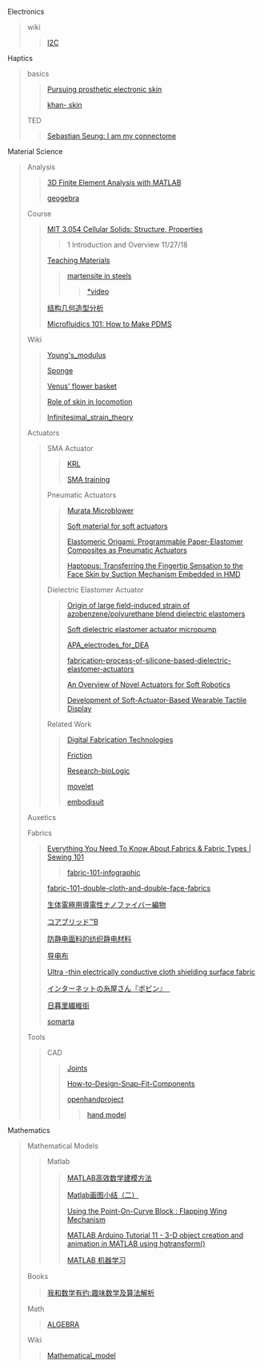 Electronics
>wiki
>>[I2C](https://en.wikipedia.org/wiki/I%C2%B2C)
>>
Haptics
>basics
>>[Pursuing prosthetic electronic skin](https://www.nature.com/articles/nmat4671)
>>
>>[khan- skin](https://www.khanacademy.org/science/health-and-medicine/human-anatomy-and-physiology#integumentary-system-introduction)
>>
>TED
>>[Sebastian Seung: I am my connectome](https://www.youtube.com/watch?time_continue=1156&v=HA7GwKXfJB0)
>>
Material Science
> Analysis
>
>>[3D Finite Element Analysis with MATLAB](https://www.youtube.com/watch?v=4c-sPXolD0w)
>>
>>[geogebra](https://www.geogebra.org/graphing/azerydgw)
>>
> Course
>
>> [MIT 3.054 Cellular Solids: Structure, Properties](https://ocw.mit.edu/courses/materials-science-and-engineering/3-054-cellular-solids-structure-properties-and-applications-spring-2015/)
>>>1 Introduction and Overview 11/27/18
>>
>>[Teaching Materials](https://www.phase-trans.msm.cam.ac.uk/teaching.html)
>>
>>>[martensite in steels](https://www.phase-trans.msm.cam.ac.uk/2000/C9/lectures45.pdf)
>>>
>>>>[*video](https://www.youtube.com/watch?v=OQ5lVjYssko)
>>>
>>[结构几何造型分析](https://www.bilibili.com/video/av27456737/)
>>
>>[Microfluidics 101: How to Make PDMS](https://www.youtube.com/watch?v=6zG4utI40Kw)
>>
>Wiki
>
>>[Young's_modulus](https://en.wikipedia.org/wiki/Young%27s_modulus)
>>
>> [Sponge](https://en.wikipedia.org/wiki/Sponge)
>>
>> [Venus' flower basket](https://en.wikipedia.org/wiki/Venus%27_flower_basket)
>>
>> [Role of skin in locomotion](https://en.wikipedia.org/wiki/Role_of_skin_in_locomotion)
>>
>>[Infinitesimal_strain_theory](https://en.wikipedia.org/wiki/Infinitesimal_strain_theory)
>
>Actuators
>
>>SMA Actuator
>>
>>>[KRL](https://www.kelloggsresearchlabs.com/)
>>>
>>>[SMA training](https://www.kobakant.at/DIY/?p=6682)
>>>
>>Pneumatic Actuators
>>
>>>[Murata Microblower](https://www.murata.com/en-global/products/mechatronics/fluid/microblower_mzb1001t02)
>>>
>>>[Soft material for soft actuators](https://www.nature.com/articles/s41467-017-00685-3)
>>>
>>>[Elastomeric Origami: Programmable Paper-Elastomer
Composites as Pneumatic Actuators](https://gmwgroup.harvard.edu/pubs/pdf/1145.pdf)
>>>
>>>[Haptopus: Transferring the Fingertip Sensation to the Face Skin by Suction Mechanism Embedded in HMD](https://www.youtube.com/watch?v=I7vFeGfytqk)
>>>
>>Dielectric Elastomer Actuator
>>
>>>[Origin of large field-induced strain of azobenzene/polyurethane blend dielectric elastomers](https://pubs.rsc.org/en/content/articlehtml/2015/ra/c5ra13936h)
>>>
>>>[Soft dielectric elastomer actuator micropump](https://www.sciencedirect.com/science/article/pii/S0924424716311967?fbclid=IwAR22uJSxIOU9rEhUlHG3wC3k1mSLm10Q7DoCf0Y1chQITx0K8hL_0pxS0V0)
>>>
>>>[APA_electrodes_for_DEA](https://infoscience.epfl.ch/record/182270/files/APA_electrodes_for_DEA.pdf)
>>>
>>>[fabrication-process-of-silicone-based-dielectric-elastomer-actuators](https://www.jove.com/video/53423/fabrication-process-of-silicone-based-dielectric-elastomer-actuators)
>>>
>>>[An Overview of Novel Actuators for Soft Robotics](https://www.mdpi.com/2076-0825/7/3/48/pdf)
>>>
>>>[Development of Soft-Actuator-Based Wearable
Tactile Display](https://ieeexplore.ieee.org/stamp/stamp.jsp?arnumber=4509449)
>>>
>>Related Work
>>>[Digital Fabrication Technologies](https://hci.cs.uni-saarland.de/research/)
>>>
>>>[Friction](http://bdml.stanford.edu/oldweb/touch/publications/richard_thesis.pdf)
>>>
>>>[Research-bioLogic](http://transformingmaterials.com/Research-bioLogic)
>>>
>>>[movelet](https://shiropen.com/seamless/movelet)
>>>
>>>[embodisuit](http://www.rachelfreire.com/embodisuit)
>>>
>Auxetics
>>
>Fabrics
>
>>[Everything You Need To Know About Fabrics & Fabric Types | Sewing 101](https://sewing.com/fabric-types-everything-you-need-to-know/)
>>>[fabric-101-infographic](https://i2.wp.com/www.blinds.com/blog/wp-content/uploads/2014/09/fabrics-101-inforgraphic.jpg?ssl=1)
>>
>>[fabric-101-double-cloth-and-double-face-fabrics](https://www.moodfabrics.com/blog/fabric-101-double-cloth-and-double-face-fabrics/)
>>
>>[生体電極用導電性ナノファイバー編物](https://www.toray.co.jp/products/textiles/tex_0210.html)
>>
>>[コアブリッド™B](https://www.m-chemical.co.jp/products/departments/mcc/fibersmat/product/1200515_7298.html)
>>
>>[防静电面料的纺织静电材料](https://zhidao.baidu.com/question/266748933452950205.html)
>>
>>[导电布](https://baike.baidu.com/item/%E5%AF%BC%E7%94%B5%E5%B8%83/8718223?fr=aladdin)
>>
>>[Ultra -thin electrically conductive cloth shielding surface fabric](https://patents.google.com/patent/CN205046403U/en?assignee=%E5%90%B4%E6%B1%9F%E5%B8%82%E9%9B%AA%E5%B0%94%E7%BE%8E%E7%BA%BA%E7%BB%87%E6%9C%89%E9%99%90%E5%85%AC%E5%8F%B8)
>>
>>[インターネットの糸屋さん『ボビン』　](https://itoyasan-bobin.com/)
>>
>>[日暮里繊維街](https://www.nippori-senigai.com/blank-2)
>>
>>[somarta](http://www.somarta.jp/)
>>
>
>Tools
>
>>CAD
>>
>>>[Joints](https://help.autodesk.com/view/fusion360/ENU/?guid=GUID-A83EFB3E-E7C4-4B78-A842-59069004BDC0)
>>>
>>>[How-to-Design-Snap-Fit-Components](https://www.core77.com/posts/65318/How-to-Design-Snap-Fit-Components)
>>>
>>>[openhandproject](http://www.openhandproject.org/downloads.php)
>>>
>>>>[hand model](https://www.thingiverse.com/thing:287638)
>>>>
Mathematics
>Mathematical Models
>>
>>Matlab
>>>[MATLAB高效数学建模方法](https://ww2.mathworks.cn/videos/matlab-high-efficient-mathematical-modeling-methods-106777.html)
>>>
>>>[Matlab画图小结（二）](https://blog.csdn.net/lvsehaiyang1993/article/details/82763634)
>>>
>>>[Using the Point-On-Curve Block : Flapping Wing Mechanism](https://www.mathworks.com/examples/simmechanics/mw/sm_product-sm_cam_flapping_wing-using-the-point-on-curve-block-flapping-wing-mechanism)
>>>
>>>[MATLAB Arduino Tutorial 11 - 3-D object creation and animation in MATLAB using hgtransform()](https://www.youtube.com/watch?v=fVgL79zAHEQ)
>>>
>>>[MATLAB 机器学习](https://ww2.mathworks.cn/campaigns/offers/machine-learning-with-matlab.confirmation.html?elqsid=1542110055073&potential_use=Student)
>>>
>Books
>>
>>[我和数学有约:趣味数学及算法解析](https://books.google.co.jp/books?id=C4M4DwAAQBAJ&pg=PA2&lpg=PA2&dq=matlab+2D+%E6%95%B0%E5%AD%A6%E6%A8%A1%E5%9E%8B&source=bl&ots=qOj64vAWNf&sig=G1RNGc0qlLkbG0HWXAGlY6GMhps&hl=en&sa=X&ved=2ahUKEwjstIuWuvLeAhUEx7wKHajoAY4Q6AEwFXoECAAQAQ#v=onepage&q=matlab%202D%20%E6%95%B0%E5%AD%A6%E6%A8%A1%E5%9E%8B&f=false)
>>
>Math
>
>>[ALGEBRA](http://emweb.unl.edu/Math/mathweb/algebra/algesb97.html)
>>
>Wiki
>
>>[Mathematical_model](https://en.wikipedia.org/wiki/Mathematical_model)









